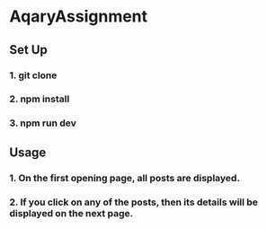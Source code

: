 # AqaryAssignment
## Set Up
### 1. git clone
### 2. npm install
### 3. npm run dev
## Usage 
### 1. On the first opening page, all posts are displayed.
### 2. If you click on any of the posts, then its details will be displayed on the next page.

